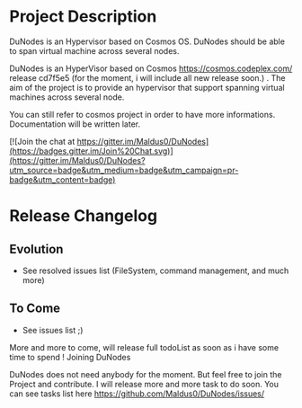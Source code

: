 Project Description
===================
DuNodes is an Hypervisor based on Cosmos OS.
DuNodes should be able to span virtual machine across several nodes.

DuNodes is an HyperVisor based on Cosmos https://cosmos.codeplex.com/ release cd7f5e5 (for the moment, i will include all new release soon.) .
The aim of the project is to provide an hypervisor that support spanning virtual machines across several node.

You can still refer to cosmos project in order to have more informations.
Documentation will be written later.

[![Join the chat at https://gitter.im/Maldus0/DuNodes](https://badges.gitter.im/Join%20Chat.svg)](https://gitter.im/Maldus0/DuNodes?utm_source=badge&utm_medium=badge&utm_campaign=pr-badge&utm_content=badge)

Release Changelog
==================

Evolution
------------
* See resolved issues list (FileSystem, command management, and much more)


To Come
------------
* See issues list ;)

More and more to come, will release full todoList as soon as i have some time to spend !
Joining DuNodes

DuNodes does not need anybody for the moment. But feel free to join the Project and contribute. I will release more and more task to do soon.
You can see tasks list here https://github.com/Maldus0/DuNodes/issues/
